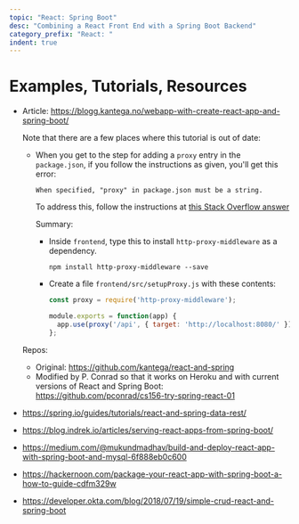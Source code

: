 ```yaml
---
topic: "React: Spring Boot"
desc: "Combining a React Front End with a Spring Boot Backend"
category_prefix: "React: "
indent: true
---
```


# Examples, Tutorials, Resources

* Article: <https://blogg.kantega.no/webapp-with-create-react-app-and-spring-boot/>
 
    
  Note that there are a few places where this tutorial is out of date:
  * When you get to the step for adding a `proxy` entry in the `package.json`, if you follow the instructions as given, you'll get this error:
    ```
    When specified, "proxy" in package.json must be a string.
    ```
    To address this, follow the instructions at [this Stack Overflow answer](https://stackoverflow.com/questions/52605997/when-specified-proxy-in-package-json-must-be-a-string)
    
    Summary:
    * Inside `frontend`, type this to install `http-proxy-middleware` as a dependency.
      ```
      npm install http-proxy-middleware --save
      ```
    * Create a file `frontend/src/setupProxy.js` with these contents:
      ```javascript
      const proxy = require('http-proxy-middleware');

      module.exports = function(app) {
        app.use(proxy('/api', { target: 'http://localhost:8080/' }));
      };
      ```
    
  Repos: 
  * Original: <https://github.com/kantega/react-and-spring>
  * Modified by P. Conrad so that it works on Heroku and with current versions of React and Spring Boot: <https://github.com/pconrad/cs156-try-spring-react-01>  
 
* <https://spring.io/guides/tutorials/react-and-spring-data-rest/>
* <https://blog.indrek.io/articles/serving-react-apps-from-spring-boot/>
* <https://medium.com/@mukundmadhav/build-and-deploy-react-app-with-spring-boot-and-mysql-6f888eb0c600>
* <https://hackernoon.com/package-your-react-app-with-spring-boot-a-how-to-guide-cdfm329w>
* <https://developer.okta.com/blog/2018/07/19/simple-crud-react-and-spring-boot>
